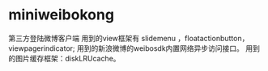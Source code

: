 # miniweibokong
第三方登陆微博客户端
用到的view框架有 slidemenu ，floatactionbutton，viewpagerindicator;
用到的新浪微博的weibosdk内置网络异步访问接口。
用到的图片缓存框架：diskLRUcache。
